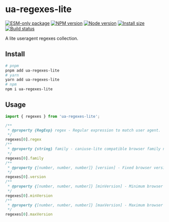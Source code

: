 # ua-regexes-lite

[![ESM-only package][package]][package-url]
[![NPM version][npm]][npm-url]
[![Node version][node]][node-url]
[![Install size][size]][size-url]
[![Build status][build]][build-url]

[package]: https://img.shields.io/badge/package-ESM--only-ffe536.svg
[package-url]: https://nodejs.org/api/esm.html

[npm]: https://img.shields.io/npm/v/ua-regexes-lite.svg
[npm-url]: https://www.npmjs.com/package/ua-regexes-lite

[node]: https://img.shields.io/node/v/ua-regexes-lite.svg
[node-url]: https://nodejs.org

[size]: https://packagephobia.com/badge?p=ua-regexes-lite
[size-url]: https://packagephobia.com/result?p=ua-regexes-lite

[build]: https://img.shields.io/github/actions/workflow/status/TrigenSoftware/ua-regexes-lite/ci.yml?branch=main
[build-url]: https://github.com/TrigenSoftware/ua-regexes-lite/actions

A lite useragent regexes collection.

## Install

```bash
# pnpm
pnpm add ua-regexes-lite
# yarn
yarn add ua-regexes-lite
# npm
npm i ua-regexes-lite
```

## Usage

```js
import { regexes } from 'ua-regexes-lite';

/**
 * @property {RegExp} regex - Regular expression to match user agent.
 */
regexes[0].regex
/**
 * @property {string} family - caniuse-lite compatible browser family name.
 */
regexes[0].family
/**
 * @property {[number, number, number]} [version] - Fixed browser version.
 */
regexes[0].version
/**
 * @property {[number, number, number]} [minVersion] - Minimum browser version.
 */
regexes[0].minVersion
/**
 * @property {[number, number, number]} [maxVersion] - Maximum browser version.
 */
regexes[0].maxVersion
```
